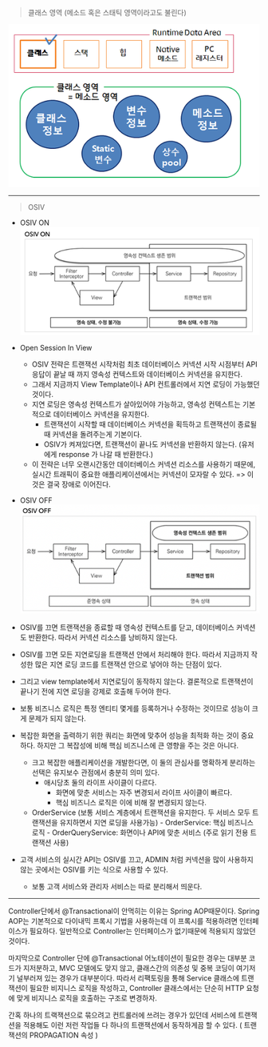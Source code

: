 > 클래스 영역 (메소드 혹은 스태틱 영역이라고도 불린다)


![img.png](domain/img.png)

---

> OSIV

- OSIV ON
![img.png](img.png)

- Open Session In View
    - OSIV 전략은 트랜잭션 시작처럼 최초 데이터베이스 커넥션 시작 시점부터 API 응답이 끝날 때 까지 영속성 컨텍스트와 데이터베이스 커넥션을 유지한다. 
    - 그래서 지금까지 View Template이나 API 컨트롤러에서 지연 로딩이 가능했던 것이다.
    - 지연 로딩은 영속성 컨텍스트가 살아있어야 가능하고, 영속성 컨텍스트는 기본적으로 데이터베이스 커넥션을 유지한다.
        - 트랜잭션이 시작할 때 데이터베이스 커넥션을 획득하고 트랜잭션이 종료될 때 커넥션을 돌려주는게 기본이다.
        - OSIV가 켜져있다면, 트랜잭션이 끝나도 커넥션을 반환하지 않는다. (유저에게 response 가 나갈 때 반환한다.)
    - 이 전략은 너무 오랜시간동안 데이터베이스 커넥션 리소스를 사용하기 때문에, 실시간 트래픽이 중요한 애플리케이션에서는 커넥션이 모자랄 수 있다. => 이것은 결국 장애로 이어진다.
    

- OSIV OFF
![img_1.png](img_1.png)
  

- OSIV를 끄면 트랜잭션을 종료할 때 영속성 컨텍스트를 닫고, 데이터베이스 커넥션도 반환한다. 따라서 커넥션 리소스를 낭비하지 않는다.
- OSIV를 끄면 모든 지연로딩을 트랜잭션 안에서 처리해야 한다. 따라서 지금까지 작성한 많은 지연 로딩 코드를 트랜잭션 안으로 넣어야 하는 단점이 있다. 
- 그리고 view template에서 지연로딩이 동작하지 않는다. 결론적으로 트랜잭션이 끝나기 전에 지연 로딩을 강제로 호출해 두어야 한다.


- 보통 비즈니스 로직은 특정 엔티티 몇게를 등록하거나 수정하는 것이므로 성능이 크게 문제가 되지 않는다.
- 복잡한 화면을 출력하기 위한 쿼리는 화면에 맞추어 성능을 최적화 하는 것이 중요하다. 하지만 그 복잡성에 비해 핵심 비즈니스에 큰 영향을 주는 것은 아니다.
    - 크고 복잡한 애플리케이션을 개발한다면, 이 둘의 관심사를 명확하게 분리하는 선택은 유지보수 관점에서 충분히 의미 있다.
       - 애시당초 둘의 라이프 사이클이 다르다. 
            - 화면에 맞춘 서비스는 자주 변경되서 라이프 사이클이 빠르다.
            - 핵심 비즈니스 로직은 이에 비해 잘 변경되지 않는다.
    - OrderService (보통 서비스 계층에서 트랜잭션을 유지한다. 두 서비스 모두 트랜잭션을 유지하면서 지연 로딩을 사용가능)
          - OrderService: 핵심 비즈니스 로직
          - OrderQueryService: 화면이나 API에 맞춘 서비스 (주로 읽기 전용 트랜잭션 사용)

- 고객 서비스의 실시간 API는 OSIV를 끄고, ADMIN 처럼 커넥션을 많이 사용하지 않는 곳에서는 OSIV를 키는 식으로 사용할 수 있다.
    - 보통 고객 서비스와 관리자 서비스는 따로 분리해서 띄운다.
---

Controller단에서 @Transactional이 안먹히는 이유는 Spring AOP때문이다. 
Spring AOP는 기본적으로 다이내믹 프록시 기법을 사용하는데 이 프록시를 적용하려면 인터페이스가 필요하다. 
일반적으로 Controller는 인터페이스가 없기때문에 적용되지 않았던 것이다.


마지막으로 Controller 단에 @Transactional 어노테이션이 필요한 경우는 대부분 코드가 지저분하고, MVC 모델에도 맞지 않고, 클래스간의 의존성 및 중복 코딩이 여기저기 널부러져 있는 경우가 대부분이다. 
따라서 리팩토링을 통해 Service 클래스에 트랜잭션이 필요한 비지니스 로직을 작성하고, Controller 클래스에서는 단순히 HTTP 요청에 맞게 비지니스 로직을 호출하는 구조로 변경하자.


간혹 하나의 트랙잭션으로 묶으려고 컨트롤러에 쓰려는 경우가 있던데 서비스에 트랜잭션을 적용해도 이런 저런 작업들 다 하나의 트랜잭션에서 동작하게끔 할 수 있다. ( 트랜잭션의 PROPAGATION 속성 )